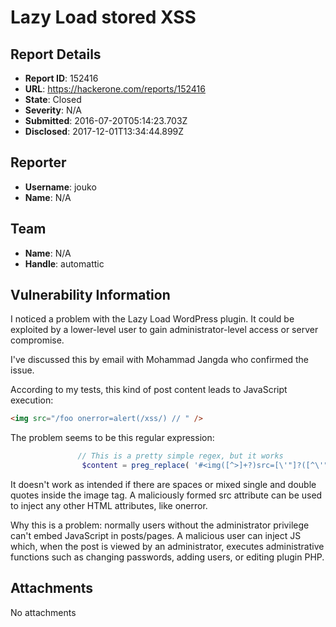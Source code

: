 # Lazy Load stored XSS

## Report Details
- **Report ID**: 152416
- **URL**: https://hackerone.com/reports/152416
- **State**: Closed
- **Severity**: N/A
- **Submitted**: 2016-07-20T05:14:23.703Z
- **Disclosed**: 2017-12-01T13:34:44.899Z

## Reporter
- **Username**: jouko
- **Name**: N/A

## Team
- **Name**: N/A
- **Handle**: automattic

## Vulnerability Information
I noticed a problem with the Lazy Load WordPress plugin. It could be exploited by a lower-level user to gain administrator-level access or server compromise.

I've discussed this by email with Mohammad Jangda who confirmed the issue.

According to my tests, this kind of post content leads to JavaScript execution:
~~~~ html
<img src="/foo onerror=alert(/xss/) // " />
~~~~

The problem seems to be this regular expression:
~~~~ php
               // This is a pretty simple regex, but it works
                $content = preg_replace( '#<img([^>]+?)src=[\'"]?([^\'"\s>]+)[\'"]?([^>]*)>#', sprintf( '<img${1}src="%s" data-lazy-src="${2}"${3}><noscript><img${1}src="${2}"${3}></noscript>', $placeholder_image ), $content );
~~~~

It doesn't work as intended if there are spaces or mixed single and double quotes inside the image tag. A maliciously formed src attribute can be used to inject any other HTML attributes, like onerror.

Why this is a problem: normally users without the administrator privilege can't embed JavaScript in posts/pages. A malicious user can inject JS which, when the post is viewed by an administrator, executes administrative functions such as changing passwords, adding users, or editing plugin PHP.



## Attachments
No attachments
